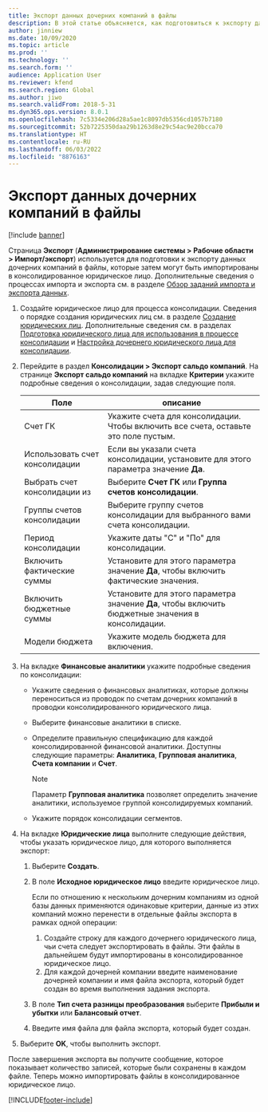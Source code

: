 ```yaml
---
title: Экспорт данных дочерних компаний в файлы
description: В этой статье объясняется, как подготовиться к экспорту данных из Microsoft Dynamics 365 Finance и последующему их импорту в консолидированное юридическое лицо.
author: jinniew
ms.date: 10/09/2020
ms.topic: article
ms.prod: ''
ms.technology: ''
ms.search.form: ''
audience: Application User
ms.reviewer: kfend
ms.search.region: Global
ms.author: jiwo
ms.search.validFrom: 2018-5-31
ms.dyn365.ops.version: 8.0.1
ms.openlocfilehash: 7c5334e206d28a5ae1c8097db5356cd1057b7180
ms.sourcegitcommit: 52b7225350daa29b1263d8e29c54ac9e20bcca70
ms.translationtype: HT
ms.contentlocale: ru-RU
ms.lasthandoff: 06/03/2022
ms.locfileid: "8876163"
---
```

# <a name="export-subsidiary-data-to-files"></a>Экспорт данных дочерних компаний в файлы

[!include [banner](../includes/banner.md)]

Страница **Экспорт** (**Администрирование системы \> Рабочие области \> Импорт/экспорт**) используется для подготовки к экспорту данных дочерних компаний в файлы, которые затем могут быть импортированы в консолидированное юридическое лицо. Дополнительные сведения о процессах импорта и экспорта см. в разделе [Обзор заданий импорта и экспорта данных](../../fin-ops-core/dev-itpro/data-entities/data-import-export-job.md).

1. Создайте юридическое лицо для процесса консолидации. Сведения о порядке создания юридических лиц см. в разделе [Создание юридических лиц](../../fin-ops-core/fin-ops/organization-administration/tasks/create-legal-entity.md). Дополнительные сведения см. в разделах [Подготовка юридического лица для использования в процессе консолидации](prepare-company-for-consolidation.md) и [Настройка дочернего юридического лица для консолидации](set-up-subsidiary-company-for-consolidation.md). 

2. Перейдите в раздел **Консолидации \> Экспорт сальдо компаний**. На странице **Экспорт сальдо компаний** на вкладке **Критерии** укажите подробные сведения о консолидации, задав следующие поля.

    | Поле                             | описание |
    |-----------------------------------|-------|
    | Счет ГК                      | Укажите счета для консолидации. Чтобы включить все счета, оставьте это поле пустым. |
    | Использовать счет консолидации         | Если вы указали счета консолидации, установите для этого параметра значение **Да**. |
    | Выбрать счет консолидации из | Выберите **Счет ГК** или **Группа счетов консолидации**. |
    | Группы счетов консолидации       | Выберите группу счетов консолидации для выбранного вами счета консолидации. |
    | Период консолидации              | Укажите даты "С" и "По" для консолидации. |
    | Включить фактические суммы            | Установите для этого параметра значение **Да**, чтобы включить фактические значения. |
    | Включить бюджетные суммы            | Установите для этого параметра значение **Да**, чтобы включить бюджетные значения в консолидации. |
    | Модели бюджета                     | Укажите модель бюджета для включения. |

3. На вкладке **Финансовые аналитики** укажите подробные сведения по консолидации:

    - Укажите сведения о финансовых аналитиках, которые должны переноситься из проводок по счетам дочерних компаний в проводки консолидированного юридического лица.
    - Выберите финансовые аналитики в списке.
    - Определите правильную спецификацию для каждой консолидированной финансовой аналитики. Доступны следующие параметры: **Аналитика**, **Групповая аналитика**, **Счета компании** и **Счет**.

        > [!NOTE]
        > Параметр **Групповая аналитика** позволяет определить значение аналитики, используемое группой консолидируемых компаний.

    - Укажите порядок консолидации сегментов.

4. На вкладке **Юридические лица** выполните следующие действия, чтобы указать юридическое лицо, для которого выполняется экспорт:

    1. Выберите **Создать**.
    2. В поле **Исходное юридическое лицо** введите юридическое лицо.

        Если по отношению к нескольким дочерним компаниям из одной базы данных применяются одинаковые критерии, данные из этих компаний можно перенести в отдельные файлы экспорта в рамках одной операции:

        1. Создайте строку для каждого дочернего юридического лица, чьи счета следует экспортировать в файлы. Эти файлы в дальнейшем будут импортированы в консолидированное юридическое лицо.
        2. Для каждой дочерней компании введите наименование дочерней компании и имя файла экспорта, который будет создан во время выполнения задания экспорта.

    3. В поле **Тип счета разницы преобразования** выберите **Прибыли и убытки** или **Балансовый отчет**.
    4. Введите имя файла для файла экспорта, который будет создан.

5. Выберите **OK**, чтобы выполнить экспорт.

После завершения экспорта вы получите сообщение, которое показывает количество записей, которые были сохранены в каждом файле. Теперь можно импортировать файлы в консолидированное юридическое лицо.


[!INCLUDE[footer-include](../../includes/footer-banner.md)]
